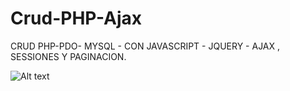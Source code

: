 # Crud-PHP-Ajax
CRUD  PHP-PDO- MYSQL -  CON JAVASCRIPT - JQUERY - AJAX ,  SESSIONES
Y PAGINACION.

![Alt text](CRUDPHPAJAX.png)

